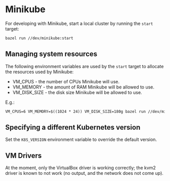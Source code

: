 # Minikube

For developing with Minikube, start a local cluster by running the `start` target:

```txt
bazel run //dev/minikube:start
```

## Managing system resources

The following environment variables are used by the `start` target to allocate the resources used by
Minikube:

  - VM_CPUS - the number of CPUs Minikube will use.
  - VM_MEMORY - the amount of RAM Minikube will be allowed to use.
  - VM_DISK_SIZE - the disk size Minikube will be allowed to use.

E.g.:

```txt
VM_CPUS=6 VM_MEMORY=$((1024 * 24)) VM_DISK_SIZE=180g bazel run //dev/minikube:start
```

## Specifying a different Kubernetes version

Set the `K8S_VERSION` environment variable to override the default version.

## VM Drivers

At the moment, only the VirtualBox driver is working correctly; the kvm2 driver
is known to not work (no output, and the network does not come up).
